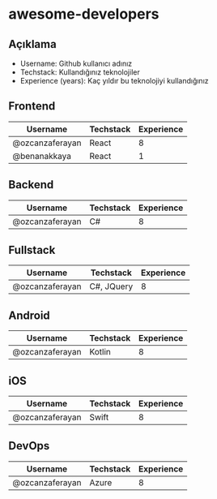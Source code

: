 # awesome-developers
## Açıklama
* Username: Github kullanıcı adınız
* Techstack: Kullandığınız teknolojiler
* Experience (years): Kaç yıldır bu teknolojiyi kullandığınız

## Frontend
| Username        | Techstack | Experience |
| --------------- | --------- | ---------- |
| @ozcanzaferayan | React     | 8          |
| @benanakkaya    | React     | 1          |

## Backend
| Username        | Techstack  | Experience |
| --------------- | ---------- | ---------- |
| @ozcanzaferayan | C#         | 8          |

## Fullstack
| Username        | Techstack  | Experience |
| --------------- | ---------- | ---------- |
| @ozcanzaferayan | C#, JQuery | 8          |

## Android
| Username        | Techstack  | Experience |
| --------------- | ---------- | ---------- |
| @ozcanzaferayan | Kotlin     | 8          |

## iOS
| Username        | Techstack  | Experience |
| --------------- | ---------- | ---------- |
| @ozcanzaferayan | Swift      | 8          |

## DevOps
| Username        | Techstack  | Experience |
| --------------- | ---------- | ---------- |
| @ozcanzaferayan | Azure      | 8          |
